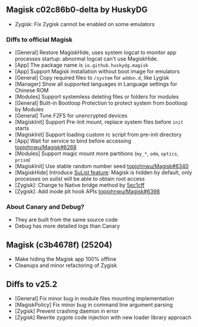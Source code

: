 ## Magisk c02c86b0-delta by HuskyDG

- Zygisk: Fix Zygisk cannot be enabled on some emulators

### Diffs to official Magisk

- [General] Restore MagiskHide, uses system logcat to monitor app processes startup: abnormal logcat can't use MagiskHide.
- [App] The package name is `io.github.huskydg.magisk`
- [App] Support Magisk installation without boot image for emulators
- [General] Copy required files to `/system` for `addon.d`, like Lygisk
- [Manager] Show all supported languages in Language settings for Chinese ROM
- [Modules] Support systemless deleting files or folders for modules
- [General] Built-in Bootloop Protection to protect system from bootloop by Modules
- [General] Tune F2FS for unencrypted devices
- [MagiskInit] Support Pre-Init mount, replace system files before `init` starts
- [MagiskInit] Support loading custom rc script from pre-init directory
- [App] Wait for service to bind before accessing  [topjohnwu/Magisk#6268](https://github.com/topjohnwu/Magisk/pull/6268)
- [Modules] Support magic mount more partitions (`my_*`, `odm`, `optics`, `prism`)
- [MagiskInit] Use stable random number seed [topjohnwu/Magisk#6340](https://github.com/topjohnwu/Magisk/pull/6340)
- [MagiskHide] Introduce [SuList feature](https://huskydg.github.io/magisk-files/docs/sulist): Magisk is hidden by default, only processes on sulist will be able to obtain root access
- [Zygisk]: Change to Native bridge method by [5ec1cff](https://github.com/5ec1cff/my-notes/blob/master/maru.md)
- [Zygisk]: Add inode plt hook APIs [topjohnwu/Magisk#6398](https://github.com/topjohnwu/Magisk/pull/6398)

### About Canary and Debug?

- They are built from the same source code
- Debug has more detailed logs than Canary

## Magisk (c3b4678f) (25204)

- Make hiding the Magisk app 100% offline
- Cleanups and minor refactoring of Zygisk

## Diffs to v25.2

- [General] Fix minor bug in module files mounting implementation
- [MagiskPolicy] Fix minor bug in command line argument parsing
- [Zygisk] Prevent crashing daemon in error
- [Zygisk] Rewrite zygote code injection with new loader library approach
